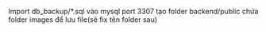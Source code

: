 Import db_backup/\*.sql vào mysql port 3307
tạo folder backend/public chứa folder images để lưu file(sẽ fix tên folder sau)
